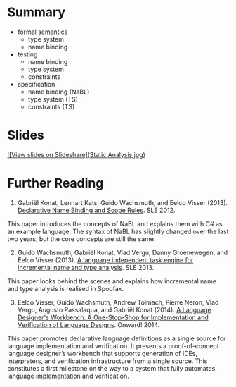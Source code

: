 # Summary

* formal semantics
  * type system
  * name binding
* testing
  * name binding
  * type system
  * constraints
* specification
  * name binding (NaBL)
  * type system (TS)
  * constraints (TS)
  
# Slides

[![View slides on Slideshare](Static Analysis.jpg)](http://www.slideshare.net/guwac/declarative-semantics-definition-static-analysis-error-checking) 

# Further Reading

1. Gabriël Konat, Lennart Kats, Guido Wachsmuth, and Eelco Visser (2013). [Declarative Name Binding and Scope Rules](http://repository.tudelft.nl/assets/uuid:ebf61531-bbdf-4bde-b991-7733d9ae4af4/TUD-SERG-2012-015.pdf). SLE 2012.

  This paper introduces the concepts of NaBL and explains them with C# as an example language.
  The syntax of NaBL has slightly changed over the last two years, but the core concepts are still the same.
  
2. Guido Wachsmuth, Gabriël Konat, Vlad Vergu, Danny Groenewegen, and Eelco Visser (2013). [A language independent task engine for incremental name and type analysis](http://swerl.tudelft.nl/twiki/pub/Main/TechnicalReports/TUD-SERG-2013-014.pdf). SLE 2013.

  This paper looks behind the scenes and explains how incremental name and type analysis is realised in Spoofax.
  
3. Eelco Visser, Guido Wachsmuth, Andrew Tolmach, Pierre Neron, Vlad Vergu, Augusto Passalaqua, and Gabriël Konat (2014). [A Language Designer's Workbench. A One-Stop-Shop for Implementation and Verification of Language Designs](http://web.cecs.pdx.edu/~apt/onward14.pdf). Onward! 2014.

  This paper promotes declarative language definitions as a single source for language implementation and verification.
  It presents a proof-of-concept language designer’s workbench that supports generation of IDEs, interpreters, and verification infrastructure from a single source. 
  This constitutes a first milestone on the way to a system that fully automates language implementation and verification.
